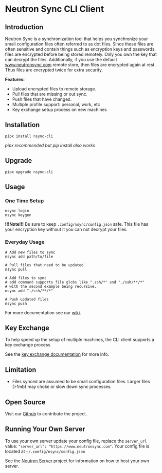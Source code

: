 # Neutron Sync CLI Client

## Introduction

Neutron Sync is a synchronization tool that helps you synchronize your small configuration files often referred to as dot files. Since these files are often sensitive and contain things such as encryption keys and passwords, files are encrypted before being stored remotely. Only you own the key that can decrypt the files. Additionally, if you use the default www.neutronsync.com remote store, then files are encrypted again at rest. Thus files are encrypted twice for extra security.

**Features:**

- Upload encrypted files to remote storage.
- Pull files that are missing or out sync.
- Push files that have changed.
- Multiple profile support: personal, work, etc
- Key exchange setup process on new machines

## Installation

```
pipx install nsync-cli
```

*pipx recommended but pip install also works*


## Upgrade

```
pipx upgrade nsync-cli
```

## Usage

### One Time Setup

```
nsync login
nsync keygen
```

**!!!Note!!!** Be sure to keep `.config/nsync/config.json` safe. This file has your encryption key without it you can not decrypt your files.

### Everyday Usage

```
# Add new files to sync
nsync add path/to/file

# Pull files that need to be updated
nsync pull

# Add files to sync
# add command supports file globs like ".ssh/*" and "./ssh/**/*"
# with the second example being recursive.
nsync add "./ssh/**/*"

# Push updated files
nsync push
```

For more documentation see our [wiki](https://github.com/neutron-sync/nsync-cli/wiki).

## Key Exchange

To help speed up the setup of multiple machines, the CLI client supports a key exchange process.

See the [key exchange documentation](https://github.com/neutron-sync/nsync-cli/wiki/Key-Exchange) for more info.

## Limitation

- Files synced are assumed to be small configuration files. Larger files (>1mb) may choke or slow down sync processes.

## Open Source

Visit our [Github](https://github.com/neutron-sync/nsync-cli) to contribute the project.

## Running Your Own Server

To use your own server update your config file, replace the `server_url` value: `"server_url": "https://www.neutronsync.com"`. Your config file is located at `~/.config/nsync/config.json`

See the [Neutron Server](https://github.com/neutron-sync/nsync-server) project for information on how to host your own server.
